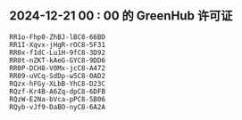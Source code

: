 ## 2024-12-21 00 : 00 的 GreenHub 许可证
```
RR1o-Fhp0-ZhBJ-lBC8-66BD
RR1I-Xqvx-jHgR-rOC8-5F31
RR0x-f1dC-Lu1H-9fC8-3D92
RR0t-nZKT-kAeG-GYC8-9DD6
RR0P-DCH8-V0Mx-jcC8-A472
RR09-uVCq-SdDp-w5C8-0AD2
RQzx-hFGy-XLbB-YhC8-D23C
RQzf-Kr4B-A6Zq-dpC8-6DFB
RQzW-E2Na-bVca-pPC8-5B06
RQyb-vJf9-DaBO-nyC8-6A2A
```

